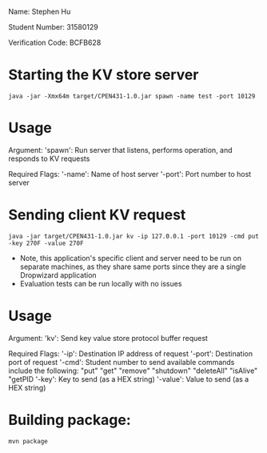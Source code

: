 Name:
Stephen Hu

Student Number:
31580129

Verification Code:
BCFB628

# Starting the KV store server
`java -jar -Xmx64m target/CPEN431-1.0.jar spawn -name test -port 10129`

# Usage
Argument:
'spawn': Run server that listens, performs operation, and responds to KV requests

Required Flags:
'-name': Name of host server
'-port': Port number to host server

# Sending client KV request
`java -jar target/CPEN431-1.0.jar kv -ip 127.0.0.1 -port 10129 -cmd put -key 270F -value 270F`

* Note, this application's specific client and server need to be run on separate machines, as they share same ports since they are a single Dropwizard application
* Evaluation tests can be run locally with no issues

# Usage
Argument:
'kv': Send key value store protocol buffer request

Required Flags:
'-ip': Destination IP address of request
'-port': Destination port of request
'-cmd': Student number to send
available commands include the following:
"put"
"get"
"remove"
"shutdown"
"deleteAll"
"isAlive"
"getPID
'-key': Key to send (as a HEX string)
'-value': Value to send (as a HEX string)

# Building package:
`mvn package`
